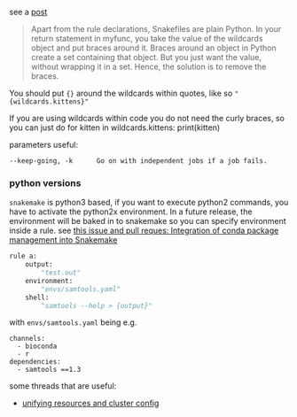 
see a [post](https://groups.google.com/forum/#!topic/snakemake/iDnr3PIcsfE)  

>Apart from the rule declarations, Snakefiles are plain Python. In your return statement in myfunc, you take the value of the wildcards   
object and put braces around it. Braces around an object in Python create 
a set containing that object. But you just want the value, without wrapping it in a set. Hence, the solution is to remove the braces. 

You should put `{}` around the wildcards within quotes, like so
`"{wildcards.kittens}"`

If you are using wildcards within code you do not need the curly braces, so you can just do 
for kitten in wildcards.kittens:
    print(kitten)
    
parameters useful:

```
--keep-going, -k      Go on with independent jobs if a job fails.
```
    
### python versions
`snakemake` is python3 based, if you want to execute python2 commands, you have to activate the python2x environment.
In a future release, the environment will be baked in to snakemake so you can specify environment inside a rule.
see [this issue and pull reques: Integration of conda package management into Snakemake](https://bitbucket.org/snakemake/snakemake/pull-requests/92/wip-integration-of-conda-package/diff)

```python
rule a:
    output:
        "test.out"
    environment:
        "envs/samtools.yaml"
    shell:
        "samtools --help > {output}"

```

with `envs/samtools.yaml` being e.g.

```
channels:
  - bioconda
  - r
dependencies:
  - samtools ==1.3
```

some threads that are useful:  
* [unifying resources and cluster config](https://bitbucket.org/snakemake/snakemake/issues/279/unifying-resources-and-cluster-config)
